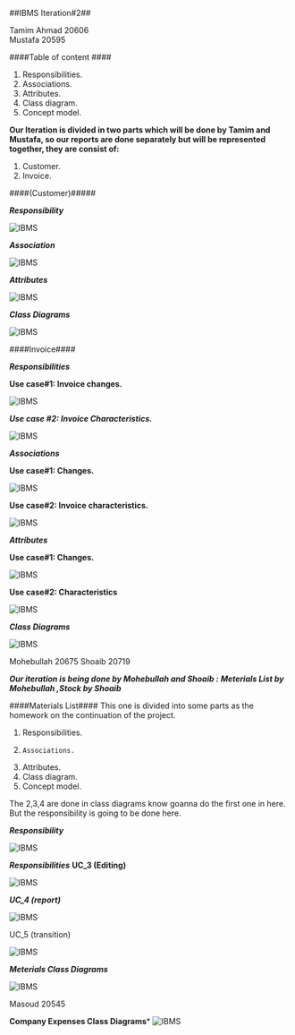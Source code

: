 ##IBMS Iteration#2##


Tamim Ahmad 20606<br/>
Mustafa  20595

####Table of content ####
1.   Responsibilities.
2.   Associations.
3.	  Attributes.
4. 	 Class diagram.
5.	 Concept model.


**Our Iteration is divided in two parts which will be done by Tamim and Mustafa, so our reports are done separately but will be represented together, they are consist of:**
1. Customer.
2. Invoice.


####(Customer)#####


***Responsibility***

![IBMS](http://i.imgur.com/KWIeRak.jpg "")

***Association***

![IBMS](http://i.imgur.com/j1NRCBm.jpg "")

***Attributes***

![IBMS](http://i.imgur.com/RLa1kIY.jpg "")

***Class Diagrams***

![IBMS](http://i.imgur.com/pawvrD3.jpg "")


####Invoice####


***Responsibilities***

**Use case#1: Invoice changes.**

![IBMS](http://i.imgur.com/z7u5MMj.jpg"")

***Use case #2: Invoice Characteristics.***

![IBMS](http://i.imgur.com/YYLSb4l.jpg "")

***Associations***

**Use case#1: Changes.**

![IBMS](http://i.imgur.com/pNW7FHu.jpg "")





**Use case#2: Invoice characteristics.**

![IBMS](http://i.imgur.com/ZUIWEXd.jpg "")


***Attributes***

**Use case#1: Changes.**

![IBMS](http://i.imgur.com/0tdkJCq.jpg "")


**Use case#2: Characteristics**

![IBMS](http://i.imgur.com/ps9lPC5.jpg"")


***Class Diagrams***

![IBMS](http://i.imgur.com/do0chNw.jpg"")



Mohebullah 20675
Shoaib 20719 

***Our iteration is being done by Mohebullah and Shoaib :***
***Meterials List by Mohebullah ,Stock by Shoaib***

####Materials List####
This one is divided into some parts as the homework on the continuation of the project.

1.   Responsibilities.
2.     Associations.
3.	  Attributes.
4. 	 Class diagram.
5.	 Concept model. 

The 2,3,4 are done in class diagrams know goanna do the first one in here.
But the responsibility is going to be done here.

***Responsibility***

![IBMS](http://i.imgur.com/LaC7RW1.jpg"")


***Responsibilities***
**UC_3 (Editing)**

![IBMS](http://i.imgur.com/Gnnml93.jpg"")

***UC_4 (report)***

![IBMS](http://i.imgur.com/EuAuuYA.jpg"")


UC_5 (transition)

![IBMS](http://i.imgur.com/gKafaMK.jpg"")

***Meterials Class Diagrams***

![IBMS](http://i.imgur.com/Lrgc1E5.jpg"")





Masoud 20545


**Company Expenses Class Diagrams***
![IBMS](http://i.imgur.com/drKnT1q.jpg"")
